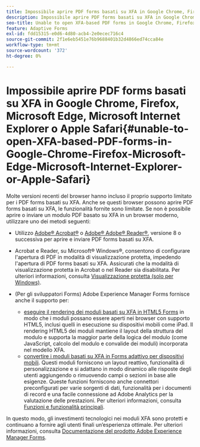 ```yaml
---
title: Impossibile aprire PDF forms basati su XFA in Google Chrome, Firefox, Microsoft Edge, Microsoft Internet Explorer o Apple Safari
description: Impossibile aprire PDF forms basati su XFA in Google Chrome, Firefox, Microsoft Edge, Microsoft Internet Explorer o Apple Safari
seo-title: Unable to open XFA-based PDF forms in Google Chrome, Firefox, Microsoft Edge, Microsoft Internet Explorer, or Apple Safari
feature: Adaptive Forms
exl-id: fdd15315-e0d6-4d80-acb4-2e0ecec716c4
source-git-commit: 2f1e6eb5451e76b9688401b32d4866ed74cca84e
workflow-type: tm+mt
source-wordcount: '372'
ht-degree: 0%

---
```


# Impossibile aprire PDF forms basati su XFA in Google Chrome, Firefox, Microsoft Edge, Microsoft Internet Explorer o Apple Safari{#unable-to-open-XFA-based-PDF-forms-in-Google-Chrome-Firefox-Microsoft-Edge-Microsoft-Internet-Explorer-or-Apple-Safari}

Molte versioni recenti del browser hanno incluso il proprio supporto limitato per i PDF forms basati su XFA. Anche se questi browser possono aprire PDF forms basati su XFA, le funzionalità fornite sono limitate. Se non è possibile aprire o inviare un modulo PDF basato su XFA in un browser moderno, utilizzare uno dei metodi seguenti:

* Utilizzo [Adobe® Acrobat®](https://www.adobe.com/acrobat.html) o [Adobe® Adobe® Reader®](https://get.adobe.com/reader/), versione 8 o successiva per aprire e inviare PDF forms basati su XFA.
* Acrobat e Reader, su Microsoft® Windows®, consentono di configurare l&#39;apertura di PDF in modalità di visualizzazione protetta, impedendo l&#39;apertura di PDF forms basati su XFA. Assicurati che la modalità di visualizzazione protetta in Acrobat o nel Reader sia disabilitata. Per ulteriori informazioni, consulta [Visualizzazione protetta (solo per Windows)](https://helpx.adobe.com/in/reader/using/protected-mode-windows.html).
* (Per gli sviluppatori Forms) Adobe Experience Manager Forms fornisce anche il supporto per:

   * [eseguire il rendering dei moduli basati su XFA in HTML5 Forms](https://experienceleague.adobe.com/docs/experience-manager-65/forms/html5-forms/introduction.html?#key-capabilities-of-html-forms-br) in modo che i moduli possano essere aperti nei browser con supporto HTML5, inclusi quelli in esecuzione su dispositivi mobili come iPad. Il rendering HTML5 dei moduli mantiene il layout della struttura del modulo e supporta la maggior parte della logica del modulo (come JavaScript, calcolo del modulo e convalide dei moduli) incorporata nel modello XFA.
   * [convertire i moduli basati su XFA in Forms adattivo per dispositivi mobili](https://experienceleague.adobe.com/docs/experience-manager-65/forms/adaptive-forms-basic-authoring/creating-adaptive-form.html?#create-an-adaptive-form-based-on-an-xfa-form-template). Questi moduli forniscono un layout reattivo, funzionalità di personalizzazione e si adattano in modo dinamico alle risposte degli utenti aggiungendo o rimuovendo campi o sezioni in base alle esigenze. Queste funzioni forniscono anche connettori preconfigurati per varie sorgenti di dati, funzionalità per i documenti di record e una facile connessione ad Adobe Analytics per la valutazione delle prestazioni. Per ulteriori informazioni, consulta [Funzioni e funzionalità principali](https://experienceleague.adobe.com/docs/experience-manager-cloud-service/content/forms/key-features.html).

In questo modo, gli investimenti tecnologici nei moduli XFA sono protetti e continuano a fornire agli utenti finali un’esperienza ottimale. Per ulteriori informazioni, consulta [Documentazione del prodotto Adobe Experience Manager Forms](https://experienceleague.adobe.com/docs/experience-manager-cloud-service/content/forms/home.html).
